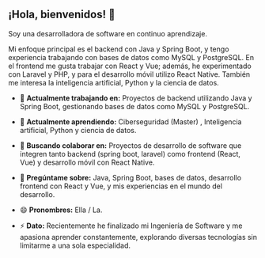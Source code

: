 ## ¡Hola, bienvenidos! 👋

Soy una desarrolladora de software en continuo aprendizaje.  

Mi enfoque principal es el backend con Java y Spring Boot, y tengo experiencia trabajando con bases de datos como MySQL y PostgreSQL.
En el frontend me gusta trabajar con React y Vue; además, he experimentado con Laravel y PHP, y para el desarrollo móvil utilizo React Native.
También me interesa la inteligencia artificial, Python y la ciencia de datos.

- 🔭 **Actualmente trabajando en:** Proyectos de backend utilizando Java y Spring Boot, gestionando bases de datos como MySQL y PostgreSQL.  

- 🌱 **Actualmente aprendiendo:** Ciberseguridad (Master) , Inteligencia artificial, Python y ciencia de datos.  

- 👯 **Buscando colaborar en:** Proyectos de desarrollo de software que integren tanto backend (spring boot, laravel) como frontend (React, Vue) y desarrollo móvil con React Native.  

- 💬 **Pregúntame sobre:** Java, Spring Boot, bases de datos, desarrollo frontend con React y Vue, y mis experiencias en el mundo del desarrollo.  

- 😄 **Pronombres:** Ella / La.  

- ⚡ **Dato:** Recientemente he finalizado mi Ingeniería de Software y me apasiona aprender constantemente, explorando diversas tecnologías sin limitarme a una sola especialidad.  



